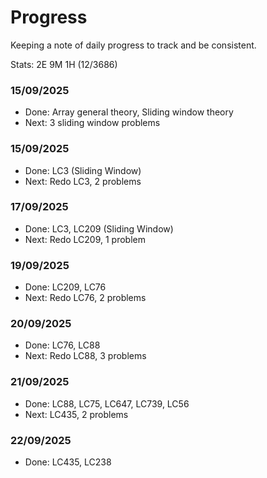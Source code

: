 # Progress

Keeping a note of daily progress to track and be consistent.

Stats: 2E 9M 1H (12/3686)

### 15/09/2025
- Done: Array general theory, Sliding window theory
- Next: 3 sliding window problems

### 15/09/2025
- Done: LC3 (Sliding Window)
- Next: Redo LC3, 2 problems

### 17/09/2025
- Done: LC3, LC209 (Sliding Window)
- Next: Redo LC209, 1 problem

### 19/09/2025
- Done: LC209, LC76
- Next: Redo LC76, 2 problems

### 20/09/2025
- Done: LC76, LC88
- Next: Redo LC88, 3 problems

### 21/09/2025
- Done: LC88, LC75, LC647, LC739, LC56
- Next: LC435, 2 problems

### 22/09/2025
- Done: LC435, LC238